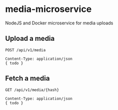 # media-microservice
NodeJS and Docker microservice for media uploads

## Upload a media
`POST /api/v1/media`
```
Content-Type: application/json
{ todo }
```

## Fetch a media
`GET /api/v1/media/{hash}`
```
Content-Type: application/json
{ todo }
```
